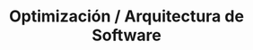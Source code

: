 ---
layout: default
title: Optimización / Arquitectura de Software
nav_order: 14
parent: Taxonomía
has_children: true
---